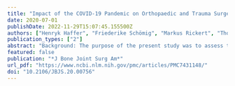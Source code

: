 ```yaml
---
title: "Impact of the COVID-19 Pandemic on Orthopaedic and Trauma Surgery in University Hospitals in Germany"
date: 2020-07-01
publishDate: 2022-11-29T15:07:45.155500Z
authors: ["Henryk Haffer", "Friederike Schömig", "Markus Rickert", "Thomas Randau", "Michael Raschke", "Dieter Wirtz", "Matthias Pumberger", "Carsten Perka"]
publication_types: ["2"]
abstract: "Background: The purpose of the present study was to assess the impact of the coronavirus disease 2019 (COVID-19) pandemic on orthopaedic and trauma surgery departments in university hospitals in Germany in order to clarify current challenges.  Methods: In this cross-sectional study, an online-based anonymous survey was conducted within the Convention of University Professors of Orthopaedic and Trauma Surgery in Germany from April 3 to April 11, 2020. A bipolar 5-point Likert scale (with possible responses of “totally disagree,” “rather disagree,” “neutral,” “rather agree,” and “totally agree”) was applied. Fifty-two (69.3%) of 75 clinic directors participated.  Results: Communication and cooperation with the government, hospital administration, and other departments during the COVID-19 pandemic were mainly perceived as appropriate. However, only 7 respondents (13.7%) totally agreed or rather agreed with the statement that the authorities are supporters of orthopaedic and trauma surgery departments. Substantial financial and personnel changes in orthopaedic and trauma surgery departments of university hospitals were reported, resulting in an average reduction of 49.4% in operating room capacity and an expected 29.3% loss of revenue. In addition, 14.7% of physicians were reallocated from orthopaedic and trauma surgery to other care-delivery environments.  Conclusions: Our study demonstrated that the COVID-19 pandemic has had a substantial impact on orthopaedic and trauma surgery departments in German university hospitals. Distinct structural and financial effects were noted. Nevertheless, the present study demonstrates the commitment of our specialty to overcome the pandemic by providing competent personnel as well as close cooperation with the hospital administration and other departments.  Clinical Relevance: To our knowledge, this is the first Germany-wide survey among the heads of orthopaedic and trauma surgery departments in university hospitals on the impact of the COVID-19 pandemic. The survey results may help to inform system-wide decision-making in Germany, in Europe, and beyond."
featured: false
publication: "*J Bone Joint Surg Am*"
url_pdf: "https://www.ncbi.nlm.nih.gov/pmc/articles/PMC7431148/"
doi: "10.2106/JBJS.20.00756"
---
```


